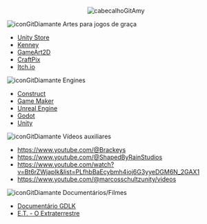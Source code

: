 
<div align="center">
  
![cabecalhoGitAmy](https://github.com/user-attachments/assets/cf34030a-ae34-4e61-8f98-bb3dc318320a)

</div>

![iconGitDiamante](https://github.com/user-attachments/assets/0600bada-db2a-4577-8310-1a1ff3424ffb) Artes para jogos de graça

  - [Unity Store](https://assetstore.unity.com/)
  - [Kenney](https://kenney.nl/assets)
  - [GameArt2D](https://www.gameart2d.com/freebies.html)
  - [CraftPix](https://craftpix.net)
  - [Itch.io](https://itch.io/game-assets/free)

![iconGitDiamante](https://github.com/user-attachments/assets/0600bada-db2a-4577-8310-1a1ff3424ffb) Engines

  - [Construct](https://www.construct.net/en)
  - [Game Maker](https://gamemaker.io/pt-BR)
  - [Unreal Engine](https://www.unrealengine.com/pt-BR)
  - [Godot](https://godotengine.org/)
  - [Unity](https://unity.com/pt)

![iconGitDiamante](https://github.com/user-attachments/assets/0600bada-db2a-4577-8310-1a1ff3424ffb) Vídeos auxiliares
  - https://www.youtube.com/@Brackeys
  - https://www.youtube.com/@ShapedByRainStudios
  - https://www.youtube.com/watch?v=Bt6rZWjapIk&list=PLfhbBaEcybmh4ioj6G3yyeDGM6N_2GAX1
  - https://www.youtube.com/@marcosschultzunity/videos

![iconGitDiamante](https://github.com/user-attachments/assets/0600bada-db2a-4577-8310-1a1ff3424ffb) Documentários/Filmes

  - [Documentário GDLK](https://www.netflix.com/search?q=gdlk&jbv=81019087)
  - [E.T. - O Extraterrestre](https://www.primevideo.com/dp/amzn1.dv.gti.86ac0f2e-2364-8e52-c91c-ed6ae11922b3?autoplay=0&ref_=atv_cf_strg_wb)
    
